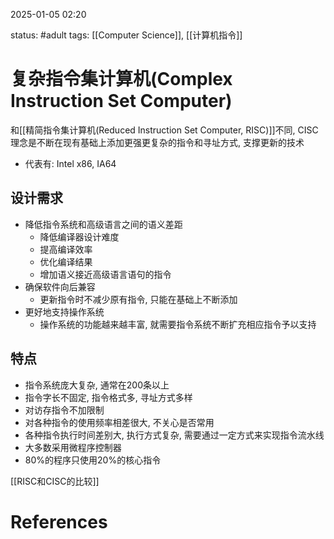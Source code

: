 2025-01-05    02:20

status: #adult 
tags: [[Computer Science]], [[计算机指令]]


# 复杂指令集计算机(Complex Instruction Set Computer)

和[[精简指令集计算机(Reduced Instruction Set Computer, RISC)]]不同, CISC理念是不断在现有基础上添加更强更复杂的指令和寻址方式, 支撑更新的技术
- 代表有: Intel x86, IA64

## 设计需求

- 降低指令系统和高级语言之间的语义差距
	- 降低编译器设计难度
	- 提高编译效率
	- 优化编译结果
	- 增加语义接近高级语言语句的指令
- 确保软件向后兼容
	- 更新指令时不减少原有指令, 只能在基础上不断添加
- 更好地支持操作系统
	- 操作系统的功能越来越丰富, 就需要指令系统不断扩充相应指令予以支持

## 特点

- 指令系统庞大复杂, 通常在200条以上
- 指令字长不固定, 指令格式多, 寻址方式多样
- 对访存指令不加限制
- 对各种指令的使用频率相差很大, 不关心是否常用
- 各种指令执行时间差别大, 执行方式复杂, 需要通过一定方式来实现指令流水线
- 大多数采用微程序控制器
- 80%的程序只使用20%的核心指令

[[RISC和CISC的比较]]
# References

